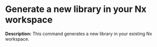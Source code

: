 # Generate a new library in your Nx workspace

**Description:** This command generates a new library in your existing Nx workspace.

